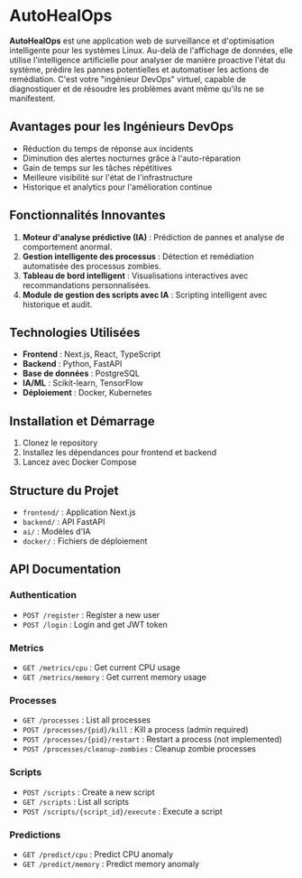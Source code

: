 # AutoHealOps

**AutoHealOps** est une application web de surveillance et d'optimisation intelligente pour les systèmes Linux. Au-delà de l'affichage de données, elle utilise l'intelligence artificielle pour analyser de manière proactive l'état du système, prédire les pannes potentielles et automatiser les actions de remédiation. C'est votre "ingénieur DevOps" virtuel, capable de diagnostiquer et de résoudre les problèmes avant même qu'ils ne se manifestent.

## Avantages pour les Ingénieurs DevOps
- Réduction du temps de réponse aux incidents
- Diminution des alertes nocturnes grâce à l'auto-réparation
- Gain de temps sur les tâches répétitives
- Meilleure visibilité sur l'état de l'infrastructure
- Historique et analytics pour l'amélioration continue

## Fonctionnalités Innovantes
1. **Moteur d'analyse prédictive (IA)** : Prédiction de pannes et analyse de comportement anormal.
2. **Gestion intelligente des processus** : Détection et remédiation automatisée des processus zombies.
3. **Tableau de bord intelligent** : Visualisations interactives avec recommandations personnalisées.
4. **Module de gestion des scripts avec IA** : Scripting intelligent avec historique et audit.

## Technologies Utilisées
- **Frontend** : Next.js, React, TypeScript
- **Backend** : Python, FastAPI
- **Base de données** : PostgreSQL
- **IA/ML** : Scikit-learn, TensorFlow
- **Déploiement** : Docker, Kubernetes

## Installation et Démarrage
1. Clonez le repository
2. Installez les dépendances pour frontend et backend
3. Lancez avec Docker Compose

## Structure du Projet
- `frontend/` : Application Next.js
- `backend/` : API FastAPI
- `ai/` : Modèles d'IA
- `docker/` : Fichiers de déploiement

## API Documentation

### Authentication
- `POST /register` : Register a new user
- `POST /login` : Login and get JWT token

### Metrics
- `GET /metrics/cpu` : Get current CPU usage
- `GET /metrics/memory` : Get current memory usage

### Processes
- `GET /processes` : List all processes
- `POST /processes/{pid}/kill` : Kill a process (admin required)
- `POST /processes/{pid}/restart` : Restart a process (not implemented)
- `POST /processes/cleanup-zombies` : Cleanup zombie processes

### Scripts
- `POST /scripts` : Create a new script
- `GET /scripts` : List all scripts
- `POST /scripts/{script_id}/execute` : Execute a script

### Predictions
- `GET /predict/cpu` : Predict CPU anomaly
- `GET /predict/memory` : Predict memory anomaly
